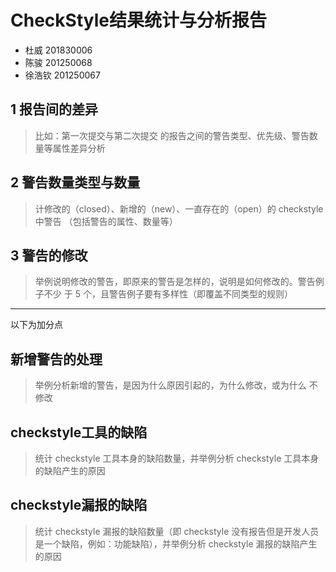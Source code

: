 # CheckStyle结果统计与分析报告

+ 杜威 201830006
+ 陈骏 201250068
+ 徐浩钦 201250067

## 1 报告间的差异

> 比如：第一次提交与第二次提交 的报告之间的警告类型、优先级、警告数量等属性差异分析



## 2 警告数量类型与数量

> 计修改的（closed）、新增的（new）、一直存在的（open）的 checkstyle 中警告 （包括警告的属性、数量等）



## 3 警告的修改

> 举例说明修改的警告，即原来的警告是怎样的，说明是如何修改的。警告例子不少 于 5 个，且警告例子要有多样性（即覆盖不同类型的规则）



---

以下为加分点

## 新增警告的处理 

> 举例分析新增的警告，是因为什么原因引起的，为什么修改，或为什么 不修改



## checkstyle工具的缺陷

> 统计 checkstyle 工具本身的缺陷数量，并举例分析 checkstyle 工具本身 的缺陷产生的原因



## checkstyle漏报的缺陷

> 统计 checkstyle 漏报的缺陷数量（即 checkstyle 没有报告但是开发人员 是一个缺陷，例如：功能缺陷），并举例分析 checkstyle 漏报的缺陷产生的原因